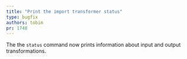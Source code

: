 ```yaml
---
title: "Print the import transformer status"
type: bugfix
authors: tobim
pr: 1748
---
```


The the `status` command now prints information about input and output
transformations.
